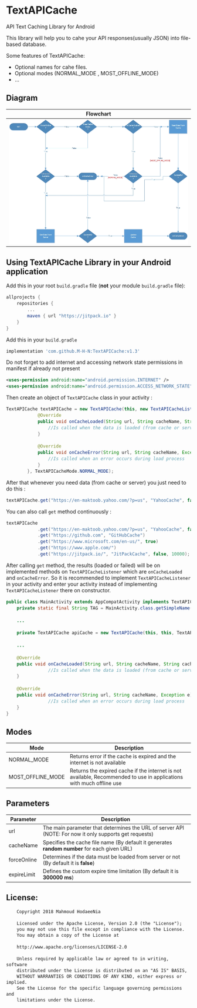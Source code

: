 # TextAPICache
API Text Caching Library for Android

This library will help you to cahe your API responses(usually JSON) into file-based database.

Some features of TextAPICache:
 * Optional names for cahe files.
 * Optional modes (NORMAL_MODE , MOST_OFFLINE_MODE)
 * ...

## Diagram
| Flowchart    |
| ------------- |
| ![Flowchart](https://github.com/M-H-N/TextAPICache/blob/master/Diagram.jpg) |

## Using TextAPICache Library in your Android application
Add this in your root `build.gradle` file (**not** your module `build.gradle` file):

```gradle
allprojects {
	repositories {
		...
		maven { url "https://jitpack.io" }
	}
}
```
Add this in your `build.gradle`
```groovy
implementation 'com.github.M-H-N:TextAPICache:v1.3'
```
Do not forget to add internet and accessing network state permissions in manifest if already not present
```xml
<uses-permission android:name="android.permission.INTERNET" />
<uses-permission android:name="android.permission.ACCESS_NETWORK_STATE" />
```
Then create an object of `TextAPICache` class in your activity :
```java
TextAPICache textAPICache = new TextAPICache(this, new TextAPICacheListener() {
            @Override
            public void onCacheLoaded(String url, String cacheName, String cacheData) {
                //Is called when the data is loaded (from cache or server)
            }

            @Override
            public void onCacheError(String url, String cacheName, Exception e) {
                //Is called when an error occurs during load process
            }
        }, TextAPICacheMode.NORMAL_MODE);
```

After that whenever you need data (from cache or server) you just need to do this :
```java
textAPICache.get("https://en-maktoob.yahoo.com/?p=us", "YahooCache", false);
```

You can also call `get` method continuously :
```java
textAPICache
            .get("https://en-maktoob.yahoo.com/?p=us", "YahooCache", false)
            .get("https://github.com", "GitHubCache")
            .get("https://www.microsoft.com/en-us/", true)
            .get("https://www.apple.com/")
            .get("https://jitpack.io/", "JitPackCache", false, 10000);
```
After calling `get` method, the results (loaded or failed) will be on implemented methods on `TextAPICacheListener` which are `onCacheLoaded` and `onCacheError`.
So it is recommended to implement `TextAPICacheListener` in your activity and enter your activity instead of implementing `TextAPICacheListener` there on constructor.
```java
public class MainActivity extends AppCompatActivity implements TextAPICacheListener {
    private static final String TAG = MainActivity.class.getSimpleName();
    
    ...
    
    private TextAPICache apiCache = new TextAPICache(this, this, TextAPICacheMode.NORMAL_MODE);
  
    ...
  
    @Override
    public void onCacheLoaded(String url, String cacheName, String cacheData) {
                //Is called when the data is loaded (from cache or server)   
    }

    @Override
    public void onCacheError(String url, String cacheName, Exception e) {
                //Is called when an error occurs during load process
    }
}
```

## Modes
| **Mode**      | **Description**  |
| ------------- | ------------- | 
| NORMAL_MODE     | Returns error if the cache is expired and the internet is not available | 
| MOST_OFFLINE_MODE     | Returns the expired cache if the internet is not available, Recommended to use in applications with much offline use | 

## Parameters
| **Parameter**      | **Description**  |
| ------------- | ------------- | 
| url     | The main parameter that determines the URL of server API (NOTE: For now it only supports get requests) | 
| cacheName     | Specifies the cache file name (By default it generates **random number** for each given URL)  | 
| forceOnline     | Determines if the data must be loaded from server or not (By default it is **false**) | 
| expireLimit     | Defines the custom expire time limitation (By default it is **300000 ms**) | 


## License:
```
    Copyright 2018 Mahmoud HodaeeNia

    Licensed under the Apache License, Version 2.0 (the "License");
    you may not use this file except in compliance with the License.
    You may obtain a copy of the License at

    http://www.apache.org/licenses/LICENSE-2.0

    Unless required by applicable law or agreed to in writing, software
    distributed under the License is distributed on an "AS IS" BASIS,
    WITHOUT WARRANTIES OR CONDITIONS OF ANY KIND, either express or implied.
    See the License for the specific language governing permissions and
    limitations under the License.
```
